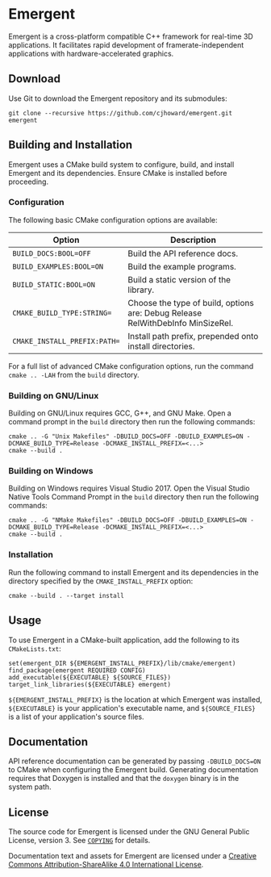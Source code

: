 # Emergent

Emergent is a cross-platform compatible C++ framework for real-time 3D applications. It facilitates rapid development of framerate-independent applications with hardware-accelerated graphics.

## Download

Use Git to download the Emergent repository and its submodules:

	git clone --recursive https://github.com/cjhoward/emergent.git emergent

## Building and Installation

Emergent uses a CMake build system to configure, build, and install Emergent and its dependencies. Ensure CMake is installed before proceeding.
 
### Configuration

The following basic CMake configuration options are available:

| Option                       | Description                                                                     |
| ---------------------------- | ------------------------------------------------------------------------------- |
| `BUILD_DOCS:BOOL=OFF`        | Build the API reference docs.                                                   |
| `BUILD_EXAMPLES:BOOL=ON`     | Build the example programs.                                                     |
| `BUILD_STATIC:BOOL=ON`       | Build a static version of the library.                                          |
| `CMAKE_BUILD_TYPE:STRING=`   | Choose the type of build, options are: Debug Release RelWithDebInfo MinSizeRel. |
| `CMAKE_INSTALL_PREFIX:PATH=` | Install path prefix, prepended onto install directories.                        |

For a full list of advanced CMake configuration options, run the command `cmake .. -LAH` from the `build` directory.

### Building on GNU/Linux

Building on GNU/Linux requires GCC, G++, and GNU Make. Open a command prompt in the `build` directory then run the following commands:

	cmake .. -G "Unix Makefiles" -DBUILD_DOCS=OFF -DBUILD_EXAMPLES=ON -DCMAKE_BUILD_TYPE=Release -DCMAKE_INSTALL_PREFIX=<...>
	cmake --build .

### Building on Windows

Building on Windows requires Visual Studio 2017. Open the Visual Studio Native Tools Command Prompt in the `build` directory then run the following commands:

	cmake .. -G "NMake Makefiles" -DBUILD_DOCS=OFF -DBUILD_EXAMPLES=ON -DCMAKE_BUILD_TYPE=Release -DCMAKE_INSTALL_PREFIX=<...>
	cmake --build .

### Installation

Run the following command to install Emergent and its dependencies in the directory specified by the `CMAKE_INSTALL_PREFIX` option:

	cmake --build . --target install

## Usage

To use Emergent in a CMake-built application, add the following to its `CMakeLists.txt`:

	set(emergent_DIR ${EMERGENT_INSTALL_PREFIX}/lib/cmake/emergent)
	find_package(emergent REQUIRED CONFIG)
	add_executable(${EXECUTABLE} ${SOURCE_FILES})
	target_link_libraries(${EXECUTABLE} emergent)

`${EMERGENT_INSTALL_PREFIX}` is the location at which Emergent was installed, `${EXECUTABLE}` is your application's executable name, and `${SOURCE_FILES}` is a list of your application's source files.

## Documentation

API reference documentation can be generated by passing `-DBUILD_DOCS=ON` to CMake when configuring the Emergent build. Generating documentation requires that Doxygen is installed and that the `doxygen` binary is in the system path.

## License

The source code for Emergent is licensed under the GNU General Public License, version 3. See [`COPYING`](./COPYING) for details.

Documentation text and assets for Emergent are licensed under a [Creative Commons Attribution-ShareAlike 4.0 International License](http://creativecommons.org/licenses/by-sa/4.0/).
